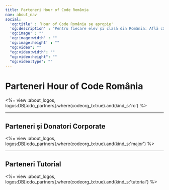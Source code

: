 ```yaml
---
title: Parteneri Hour of Code România 
nav: about_nav
social:
  'og:title' : ‘Hour of Code România se apropie'
  'og:description' : "Pentru fiecare elev și clasă din România: Află cât de distractiv este sa înveți programare în doar o oră, 8-14 Decembrie."
  'og:image' : ""
  'og:image:width' : ""
  'og:image:height' : ""
  "og:video": ""
  "og:video:width": ""
  "og:video:height": ""
  "og:video:type": ""
---
```


# Parteneri Hour of Code România 

<%= view :about_logos, logos:DB[:cdo_partners].where(codeorg_b:true).and(kind_s:'ro') %>

---

## Parteneri și Donatori Corporate

<%= view :about_logos, logos:DB[:cdo_partners].where(codeorg_b:true).and(kind_s:'major') %>

---

## Parteneri Tutorial 

<%= view :about_logos, logos:DB[:cdo_partners].where(codeorg_b:true).and(kind_s:'tutorial') %>